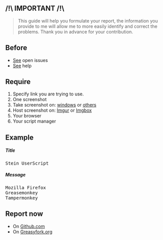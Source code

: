 ## /!\ IMPORTANT /!\
> This guide will help you formulate your report, the information you provide to me will allow me to more easily identify and correct the problems. Thank you in advance for your contribution.

## Before
* [See](https://github.com/theizrael/Stein-UserScript-JS/issues) open issues
* [See](https://github.com/theizrael/Stein-UserScript-JS#help) help

## Require
1. Specify link you are trying to use.
2. One screenshot
 1. Take screenshot on: [windows](http://www.7tutorials.com/how-use-snipping-tool) or [others](http://www.take-a-screenshot.org/)
 2. Host screenshot on: [Imgur](http://imgur.com/) or [Imgbox](http://imgbox.com/)
3. Your browser
4. Your script manager


## Example

##### Title
<pre>Stein UserScript</pre>

##### Message
<pre>
Mozilla Firefox
Greasemonkey
Tampermonkey
</pre>

## Report now
* On [Github.com](https://github.com/theizrael/Stein-UserScript-JS/issues/new)
* On [Greasyfork.org](https://greasyfork.org/)
